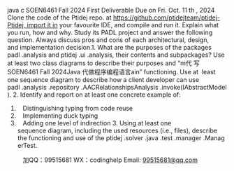 java c
SOEN6461 Fall 2024
First Deliverable
Due on Fri. Oct. 11 th , 2024
Clone the code of the Ptidej repo. at https://github.com/ptidejteam/ptidej-Ptidej, import it in your favourite IDE, and compile and run it. Explain what you run, how and why.
Study its PADL project and answer the following question. Always discuss pros and cons of each architectural, design, and implementation decision.1. What are the purposes of the packages padl .analysis and ptidej .ui .analysis, their contents and subpackages? Use at least two class diagrams to describe their purposes and “m代 写SOEN6461 Fall 2024Java
代做程序编程语言ain” functioning. Use at  least one sequence diagram to describe how a client developer can use
padl .analysis .repository .AACRelationshipsAnalysis .invoke(IAbstractModel).
2. Identify and report on at least one concrete example of:
1.    Distinguishing typing from code reuse
2.    Implementing duck typing
3.    Adding one level of indirection
3. Using at least one sequence diagram, including the used resources (i.e., files), describe the functioning and use of the ptidej .solver .java .test .manager .ManagerTest.

         
加QQ：99515681  WX：codinghelp  Email: 99515681@qq.com
